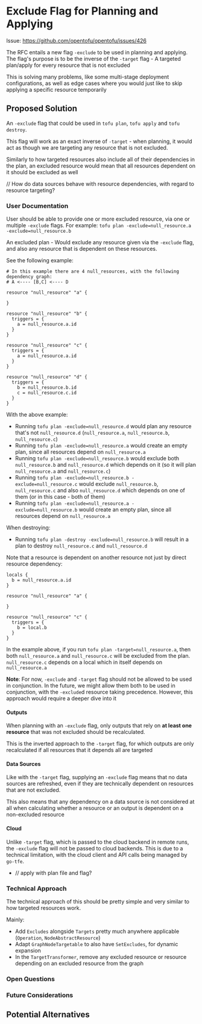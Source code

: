 # Exclude Flag for Planning and Applying

Issue: https://github.com/opentofu/opentofu/issues/426

The RFC entails a new flag `-exclude` to be used in planning and applying. The flag's purpose is to be the inverse of the `-target` flag - A targeted plan/apply for every resource that is not excluded

This is solving many problems, like some multi-stage deployment configurations, as well as edge cases where you would just like to skip applying a specific resource temporarily

## Proposed Solution

An `-exclude` flag that could be used in `tofu plan`, `tofu apply` and `tofu destroy`.

This flag will work as an exact inverse of `-target` - when planning, it would act as though we are targeting any resource that is not excluded.

Similarly to how targeted resources also include all of their dependencies in the plan, an excluded resource would mean that all resources dependent on it should be excluded as well

// How do data sources behave with resource dependencies, with regard to resource targeting?

### User Documentation

User should be able to provide one or more excluded resource, via one or multiple `-exclude` flags. For example: `tofu plan -exclude=null_resource.a -exclude=null_resource.b`

An excluded plan - Would exclude any resource given via the `-exclude` flag, and also any resource that is dependent on these resources.

See the following example:

```hcl
# In this example there are 4 null_resources, with the following dependency graph:
# A <---- [B,C] <---- D

resource "null_resource" "a" {
  
}

resource "null_resource" "b" {
  triggers = {
    a = null_resource.a.id
  }
}

resource "null_resource" "c" {
  triggers = {
    a = null_resource.a.id
  }
}

resource "null_resource" "d" {
  triggers = {
    b = null_resource.b.id
    c = null_resource.c.id
  }
}
```

With the above example:
- Running `tofu plan -exclude=null_resource.d` would plan any resource that's not `null_resource.d` (`null_resource.a`, `null_resource.b`, `null_resource.c`)
- Running `tofu plan -exclude=null_resource.a` would create an empty plan, since all resources depend on `null_resource.a`
- Running `tofu plan -exclude=null_resource.b` would exclude both `null_resource.b` and `null_resource.d` which depends on it (so it will plan `null_resource.a` and `null_resource.c`)
- Running `tofu plan -exclude=null_resource.b -exclude=null_resource.c` would exclude `null_resource.b`, `null_resource.c` and also `null_resource.d` which depends on one of them (or in this case - both of them)
- Running `tofu plan -exclude=null_resource.a -exclude=null_resource.b` would create an empty plan, since all resources depend on `null_resource.a`

When destroying:
- Running `tofu plan -destroy -exclude=null_resource.b` will result in a plan to destroy `null_resource.c` and `null_resource.d`

Note that a resource is dependent on another resource not just by direct resource dependency:

```hcl
locals {
  b = null_resource.a.id
}

resource "null_resource" "a" {
  
}

resource "null_resource" "c" {
  triggers = {
    b = local.b
  }
}
```

In the example above, if you run `tofu plan -target=null_resource.a`, then both `null_resource.a` and `null_resource.c` will be excluded from the plan. `null_resource.c` depends on a local which in itself depends on `null_resource.a`

**Note**: For now, `-exclude` and `-target` flag should not be allowed to be used in conjunction. In the future, we might allow them both to be used in conjunction, with the `-exclude`d resource taking precedence. However, this approach would require a deeper dive into it

#### Outputs

When planning with an `-exclude` flag, only outputs that rely on **at least one resource** that was not excluded should be recalculated. 

This is the inverted approach to the `-target` flag, for which outputs are only recalculated if all resources that it depends all are targeted

#### Data Sources

Like with the `-target` flag, supplying an `-exclude` flag means that no data sources are refreshed, even if they are technically dependent on resources that are not excluded.

This also means that any dependency on a data source is not considered at all when calculating whether a resource or an output is dependent on a non-excluded resource

#### Cloud

Unlike `-target` flag, which is passed to the cloud backend in remote runs, the `-exclude` flag will not be passed to cloud backends. This is due to a technical limitation, with the cloud client and API calls being managed by `go-tfe`.

- // apply with plan file and flag?

### Technical Approach

The technical approach of this should be pretty simple and very similar to how targeted resources work.

Mainly:
- Add `Excludes` alongside `Targets` pretty much anywhere applicable (`Operation`, `NodeAbstractResource`)
- Adapt `GraphNodeTargetable` to also have `SetExcludes`, for dynamic expansion
- In the `TargetTransformer`, remove any excluded resource or resource depending on an excluded resource from the graph

### Open Questions

### Future Considerations

## Potential Alternatives
